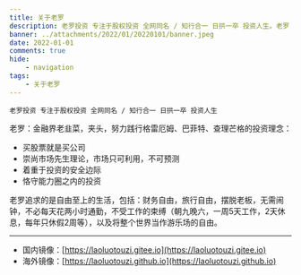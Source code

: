 ```yaml
---
title: 关于老罗
description: 老罗投资 专注于股权投资 全网同名 / 知行合一 日拱一卒 投资人生。老罗：金融界老韭菜，夹头，努力践行格雷厄姆、巴菲特、查理芒格的投资理念：买股票就是买公司，崇尚市场先生理论，市场只可利用，不可预测，着重于投资的安全边际，恪守能力圈之内的投资。
banner: ../attachments/2022/01/20220101/banner.jpeg
date: 2022-01-01
comments: true
hide:
    - navigation
tags:
    - 关于老罗
---
```


```
老罗投资 专注于股权投资 全网同名 / 知行合一 日拱一卒 投资人生
```

老罗：金融界老韭菜，夹头，努力践行格雷厄姆、巴菲特、查理芒格的投资理念：

+ 买股票就是买公司
+ 崇尚市场先生理论，市场只可利用，不可预测
+ 着重于投资的安全边际
+ 恪守能力圈之内的投资

老罗追求的是自由至上的生活，包括：财务自由，旅行自由，摆脱老板，无需闹钟，不必每天花两小时通勤，不受工作的束缚（朝九晚六，一周5天工作，2天休息，每年只休假2周等），以及将整个世界当作游乐场的自由。

----

+ 国内镜像：[https://laoluotouzi.gitee.io](https://laoluotouzi.gitee.io)
+ 海外镜像：[https://laoluotouzi.github.io](https://laoluotouzi.github.io)
